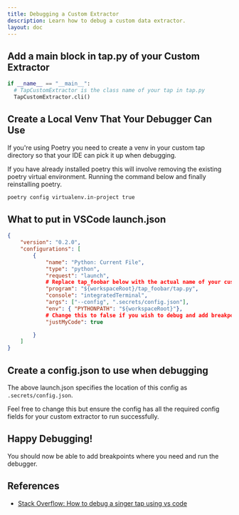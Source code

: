 ```yaml
---
title: Debugging a Custom Extractor
description: Learn how to debug a custom data extractor.
layout: doc
---
```


## Add a main block in tap.py of your Custom Extractor

```python
if __name__ == "__main__":
  # TapCustomExtractor is the class name of your tap in tap.py
  TapCustomExtractor.cli()
```

## Create a Local Venv That Your Debugger Can Use

If you're using Poetry you need to create a venv in your custom tap directory so that your IDE can pick it up when debugging.

If you have already installed poetry this will involve removing the existing poetry virtual environment. Running the command below and finally reinstalling poetry.

```bash
poetry config virtualenv.in-project true
```

## What to put in VSCode launch.json

```json
{
    "version": "0.2.0",
    "configurations": [
        {
            "name": "Python: Current File",
            "type": "python",
            "request": "launch",
            # Replace tap_foobar below with the actual name of your custom extractors library
            "program": "${workspaceRoot}/tap_foobar/tap.py",
            "console": "integratedTerminal",
            "args": ["--config", ".secrets/config.json"],
            "env": { "PYTHONPATH": "${workspaceRoot}"},
            # Change this to false if you wish to debug and add breakpoints outside of your code e.g. the singer-sdk package
            "justMyCode": true

        }
    ]
}

```
## Create a config.json to use when debugging

The above launch.json specifies the location of this config as ```.secrets/config.json```.

Feel free to change this but ensure the config has all the required config fields for your custom extractor to run successfully.

## Happy Debugging!

You should now be able to add breakpoints where you need and run the debugger.



## References

- [Stack Overflow: How to debug a singer tap using vs code](https://stackoverflow.com/questions/71897120/how-to-debug-a-singer-tap-using-vs-code)
